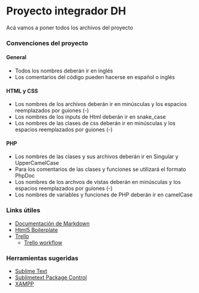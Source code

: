 # Proyecto integrador DH

Acá vamos a poner todos los archivos del proyecto


### Convenciones del proyecto

#### General
* Todos los nombres deberán ir en inglés
* Los comentarios del código pueden hacerse en español o inglés

#### HTML y CSS 
* Los nombres de los archivos deberán ir en minúsculas y los espacios reemplazados por guiones (-)
* Los nombres de los inputs de Html deberán ir en snake_case
* Los nombres de las clases de css deberán ir en minúsculas y los espacios reemplazados por guiones (-)

#### PHP
* Los nombres de las clases y sus archivos deberán ir en Singular y UpperCamelCase
* Para los comentarios de las clases y funciones se utilizará el formato PhpDoc
* Los nombres de los archvos de vistas deberán en minúsculas y los espacios reemplazados por guiones (-) 
* Los nombres de variables y funciones de PHP deberán ir en camelCase


### Links útiles

*   [Documentación de Markdown](https://daringfireball.net/projects/markdown/)
*   [Html5 Boilerplate](https://html5boilerplate.com/)
*   [Trello](https://trello.com/)
    *   [Trello workflow](https://github.com/csswizardry/csswizardry.github.com/blob/master/_posts/2014-05-02-my-trello-workflow.md)

### Herramientas sugeridas

*   [Sublime Text]()
*   [Sublimetext Package Control](https://packagecontrol.io/)
*   [XAMPP]()